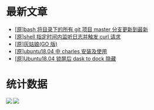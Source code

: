 # 最新文章

<!-- BLOG-POST-LIST:START -->

- [[原]bash 将目录下的所有 git 项目 master 分支更新到最新](https://blog.csdn.net/huuinn/article/details/103178463)
- [[原]shell 指定时间内监听日志并触发 curl 请求](https://blog.csdn.net/huuinn/article/details/102717947)
- [[原]灰姑娘(GO 版)](https://blog.csdn.net/huuinn/article/details/85012793)
- [[原]ubuntu18.04 中 charles 安装及使用](https://blog.csdn.net/huuinn/article/details/82762952)
- [[原]Ubuntu18.04 锁屏后 dask to dock 隐藏](https://blog.csdn.net/huuinn/article/details/82730773)
<!-- BLOG-POST-LIST:END -->

# 统计数据

<a href="">
  <img align="left" src="https://github-readme-stats.vercel.app/api?username=cangyan&orgs=huuinn&count_private=true&theme=tokyonight&show_icons=true&hide_title=true" />
</a>
<a href="">
  <img align="left" src="https://github-readme-stats.vercel.app/api/top-langs/?username=cangyan&count_private=true&theme=tokyonight&hide_title=true" />
</a>
